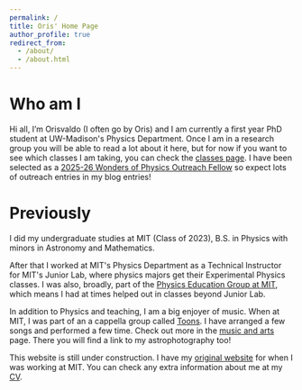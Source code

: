 ```yaml
---
permalink: /
title: Oris' Home Page
author_profile: true
redirect_from:
  - /about/
  - /about.html
---
```

# Who am I
Hi all, I’m Orisvaldo (I often go by Oris) and I am currently a first year PhD student at UW-Madison's Physics Department. Once I am in a research group you will be able to read a lot about it here, but for now if you want to see which classes I am taking, you can check the [classes page](/classes/). I have been selected as a [2025-26 Wonders of Physics Outreach Fellow](https://www.physics.wisc.edu/outreach/wonders-of-physics-outreach-fellows/) so expect lots of outreach entries in my blog entries!

# Previously
I did my undergraduate studies at MIT (Class of 2023), B.S. in Physics with minors in Astronomy and Mathematics.

After that I worked at MIT's Physics Department as a Technical Instructor for MIT's Junior Lab, where physics majors get their Experimental Physics classes. I was also, broadly, part of the [Physics Education Group at MIT](https://peg.mit.edu), which means I had at times helped out in classes beyond Junior Lab.

In addition to Physics and teaching, I am a big enjoyer of music. When at MIT, I was part of an a cappella group called [Toons](https://toons.mit.edu).  I have arranged a few songs and performed a few time. Check out more in the [music and arts](/music-and-art/) page. There you will find a link to my astrophotography too!

This website is still under construction. I have my [original website](https://sites.mit.edu/oris) for when I was working at MIT. You can check any extra information about me at my [CV](/cv/).